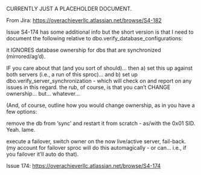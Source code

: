 


CURRENTLY JUST A PLACEHOLDER DOCUMENT.



From Jira: 
https://overachieverllc.atlassian.net/browse/S4-182

Issue S4-174 has some additional info but the short version is that I need to document the following relative to dbo.verify_database_configurations: 

it IGNORES database ownership for dbs that are synchronized (mirrored/ag’d). 

IF you care about that (and you sort of should)… then a) set this up against both servers (i.e., a run of this sproc)… and b) set up dbo.verify_server_synchronization - which will check on and report on any issues in this regard. the rub, of course, is that you can’t CHANGE ownership… but… whatever… 

(And, of course, outline how you would change ownership, as in you have a few options: 

remove the db from ‘sync’ and restart it from scratch - as/with the 0x01 SID. Yeah. lame. 

execute a failover, switch owner on the now live/active server, fail-back. (my account for failover sproc will do this automagically - or can… i.e., if you failover it’ll auto do that).



Issue 174: 
https://overachieverllc.atlassian.net/browse/S4-174




